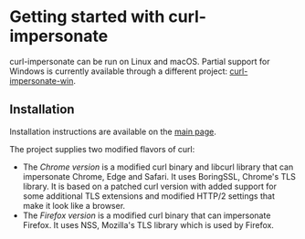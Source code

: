 # Getting started with curl-impersonate

curl-impersonate can be run on Linux and macOS. Partial support for Windows is currently available through a different project: [curl-impersonate-win](https://github.com/depler/curl-impersonate-win).

## Installation
Installation instructions are available on the [main page](README.md#installation).

The project supplies two modified flavors of curl:
* The *Chrome version* is a modified curl binary and libcurl library that can impersonate Chrome, Edge and Safari. It uses BoringSSL, Chrome's TLS library. It is based on a patched curl version with added support for some additional TLS extensions and modified HTTP/2 settings that make it look like a browser.
* The *Firefox version* is a modified curl binary that can impersonate Firefox. It uses NSS, Mozilla's TLS library which is used by Firefox.
